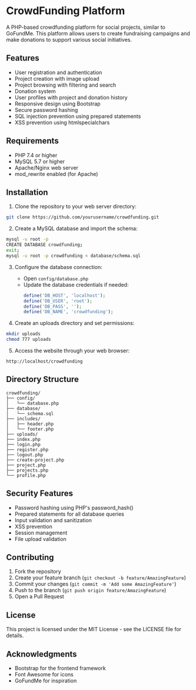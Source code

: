 # CrowdFunding Platform

A PHP-based crowdfunding platform for social projects, similar to GoFundMe. This platform allows users to create fundraising campaigns and make donations to support various social initiatives.

## Features

- User registration and authentication
- Project creation with image upload
- Project browsing with filtering and search
- Donation system
- User profiles with project and donation history
- Responsive design using Bootstrap
- Secure password hashing
- SQL injection prevention using prepared statements
- XSS prevention using htmlspecialchars

## Requirements

- PHP 7.4 or higher
- MySQL 5.7 or higher
- Apache/Nginx web server
- mod_rewrite enabled (for Apache)

## Installation

1. Clone the repository to your web server directory:
```bash
git clone https://github.com/yourusername/crowdfunding.git
```

2. Create a MySQL database and import the schema:
```bash
mysql -u root -p
CREATE DATABASE crowdfunding;
exit;
mysql -u root -p crowdfunding < database/schema.sql
```

3. Configure the database connection:
   - Open `config/database.php`
   - Update the database credentials if needed:
     ```php
     define('DB_HOST', 'localhost');
     define('DB_USER', 'root');
     define('DB_PASS', '');
     define('DB_NAME', 'crowdfunding');
     ```

4. Create an uploads directory and set permissions:
```bash
mkdir uploads
chmod 777 uploads
```

5. Access the website through your web browser:
```
http://localhost/crowdfunding
```

## Directory Structure

```
crowdfunding/
├── config/
│   └── database.php
├── database/
│   └── schema.sql
├── includes/
│   ├── header.php
│   └── footer.php
├── uploads/
├── index.php
├── login.php
├── register.php
├── logout.php
├── create-project.php
├── project.php
├── projects.php
└── profile.php
```

## Security Features

- Password hashing using PHP's password_hash()
- Prepared statements for all database queries
- Input validation and sanitization
- XSS prevention
- Session management
- File upload validation

## Contributing

1. Fork the repository
2. Create your feature branch (`git checkout -b feature/AmazingFeature`)
3. Commit your changes (`git commit -m 'Add some AmazingFeature'`)
4. Push to the branch (`git push origin feature/AmazingFeature`)
5. Open a Pull Request

## License

This project is licensed under the MIT License - see the LICENSE file for details.

## Acknowledgments

- Bootstrap for the frontend framework
- Font Awesome for icons
- GoFundMe for inspiration 